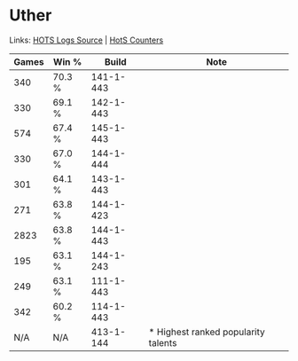 # Uther

Links: [HOTS Logs Source](https://www.hotslogs.com/Sitewide/HeroDetails?Hero=Uther) | [HotS Counters](http://hotscounters.com/#/hero/Uther)

Games  | Win %  | Build     | Note
-----  | -----  | -----     | ----
340    | 70.3 % | 141-1-443 | 
330    | 69.1 % | 142-1-443 | 
574    | 67.4 % | 145-1-443 | 
330    | 67.0 % | 144-1-444 | 
301    | 64.1 % | 143-1-443 | 
271    | 63.8 % | 144-1-423 | 
2823   | 63.8 % | 144-1-443 | 
195    | 63.1 % | 144-1-243 | 
249    | 63.1 % | 111-1-443 | 
342    | 60.2 % | 114-1-443 | 
N/A    | N/A    | 413-1-144 | * Highest ranked popularity talents
